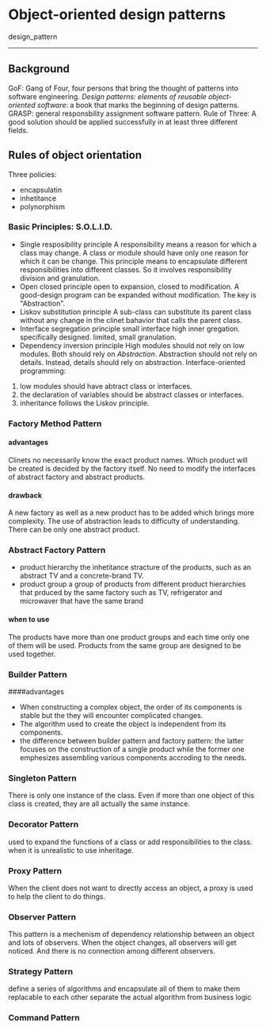 # Object-oriented design patterns

 design_pattern

---

## Background
GoF: Gang of Four, four persons that bring the thought of patterns into software engineering. 
*Design patterns: elements of reusable object-oriented software*: a book that marks the beginning of design patterns. 
GRASP: general responsbility assignment software pattern. 
Rule of Three: A good solution should be applied successfully in at least three different fields. 

## Rules of object orientation 
Three policies: 

- encapsulatin 
- inhetitance
- polynorphism

### Basic Principles: S.O.L.I.D.
- Single resposibility principle
A responsibility means a reason for which a class may change. 
A class or module should have only one reason for which it can be change. 
This principle means to encapsulate different responsibilities into different classes.
So it involves responsibility division and granulation.
- Open closed principle
open to expansion, closed to modification.
A good-design program can be expanded without modification. 
The key is "Abstraction". 
- Liskov substitution principle 
A sub-class can substitute its parent class without any change in the clinet bahavior that calls the parent class.
- Interface segregation principle
small interface
high inner gregation.
specifically designed.
limited, small granulation.
- Dependency inversion principle
High modules should not rely on low modules. Both should rely on *Abstraction*.
Abstraction should not rely on details. Instead, details should rely on abstraction. 
Interface-oriented programming: 
1. low modules should have abtract class or interfaces. 
2. the declaration of variables should be abstract classes or interfaces. 
3. inheritance follows the Liskov principle.

### Factory Method Pattern
#### advantages
Clinets no necessarily know the exact product names.
Which product will be created is decided by the factory itself. 
No need to modify the interfaces of abstract factory and abstract products. 
#### drawback
A new factory as well as a new product has to be added which brings more complexity. 
The use of abstraction leads to difficulty of understanding. 
There can be only one abstract product. 

### Abstract Factory Pattern 
- product hierarchy
the inhetitance stracture of the products, such as an abstract TV and a concrete-brand TV.
- product group
a group of products from different product hierarchies that prduced by the same factory
such as TV, refrigerator and microwaver that have the same brand

#### when to use 
The products have more than one product groups and each time only one of them will be used. 
Products from the same group are designed to be used together. 


### Builder Pattern 
####advantages
- When constructing a complex object, the order of its components is stable but the they will encounter complicated changes. 
- The algorithm used to create the object is independent from its components. 
- the difference between builder pattern and factory pattern: the latter focuses on the construction of a single product while the   former one emphesizes assembling various components accroding to the needs. 

### Singleton Pattern 
There is only one instance of the class. 
Even if more than one object of this class is created, they are all actually the same instance.

### Decorator Pattern 
used to expand the functions of a class or add responsibilities to the class. 
when it is unrealistic to use inheritage.

### Proxy Pattern 
When the client does not want to directly access an object, a proxy is used to help the client to do things. 

### Observer Pattern 
This pattern is a mechenism of dependency relationship between an object and lots of observers. When the object changes, all observers will get noticed. And there is no connection among different observers. 

### Strategy Pattern 
define a series of algorithms and encapsulate all of them to make them replacable to each other
separate the actual algorithm from business logic

### Command Pattern 













